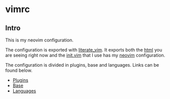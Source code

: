 # vimrc

## Intro

This is my neovim configuration.

The configuration is exported with [literate_vim](https://github.com/joajfreitas/literate-vim). It exports both the [html](https://joajfreitas.gitlab.io/dotfiles/vimrc.html) you are seeing right now and the [init.vim](https://gitlab.com/joajfreitas/dotfiles/-/blob/master/nvim/.config/nvim/init.vim) that I use has my  [neovim](http://neovim.io) configuration.

The configuration is divided in plugins, base and languages. Links can be found below.

* [Plugins](plugins.md)
* [Base](base.md)
* [Languages](language.md)


<!-- vim: set ft=vim: set conceallevel=0 -->
